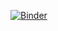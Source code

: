 [![Binder](https://mybinder.org/badge_logo.svg)](https://mybinder.org/v2/gh/Msg1992005/binder/main)
